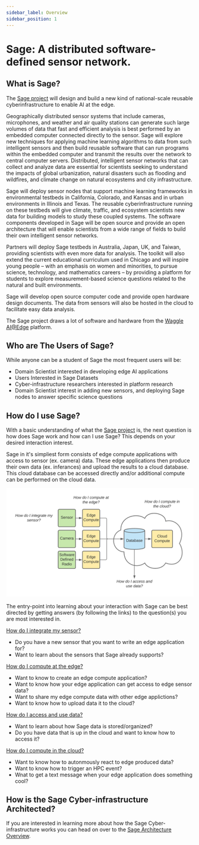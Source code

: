 ```yaml
---
sidebar_label: Overview
sidebar_position: 1
---
```


# Sage: A distributed software-defined sensor network.

## What is Sage?
The [Sage project](https://sagecontinuum.org/) will design and build a new kind of national-scale reusable cyberinfrastructure to enable AI at the edge.

Geographically distributed sensor systems that include cameras, microphones, and weather and air quality stations can generate such large volumes of data that fast and efficient analysis is best performed by an embedded computer connected directly to the sensor. Sage will explore new techniques for applying machine learning algorithms to data from such intelligent sensors and then build reusable software that can run programs within the embedded computer and transmit the results over the network to central computer servers. Distributed, intelligent sensor networks that can collect and analyze data are essential for scientists seeking to understand the impacts of global urbanization, natural disasters such as flooding and wildfires, and climate change on natural ecosystems and city infrastructure.

Sage will deploy sensor nodes that support machine learning frameworks in environmental testbeds in California, Colorado, and Kansas and in urban environments in Illinois and Texas. The reusable cyberinfrastructure running on these testbeds will give climate, traffic, and ecosystem scientists new data for building models to study these coupled systems. The software components developed in Sage will be open source and provide an open architecture that will enable scientists from a wide range of fields to build their own intelligent sensor networks.

Partners will deploy Sage testbeds in Australia, Japan, UK, and Taiwan, providing scientists with even more data for analysis. The toolkit will also extend the current educational curriculum used in Chicago and will inspire young people – with an emphasis on women and minorities, to pursue science, technology, and mathematics careers – by providing a platform for students to explore measurement-based science questions related to the natural and built environments.

Sage will develop open source computer code and provide open hardware design documents.  The data from sensors will also be hosted in the cloud to facilitate easy data analysis.

The Sage project draws a lot of software and hardware from the [Waggle AI@Edge](https://github.com/waggle-sensor/waggle) platform.

## Who are The Users of Sage?

While anyone can be a student of Sage the most frequent users will be:

- Domain Scientist interested in developing edge AI applications
- Users Interested in Sage Datasets
- Cyber-infrastructure researchers interested in platform research
- Domain Scientist interest in adding new sensors, and deploying Sage nodes to answer specific science questions

## How do I use Sage?

With a basic understanding of what the [Sage project](https://sagecontinuum.org/) is, the next question is how does Sage work and how can I use Sage? This depends on your desired interaction interest. 

Sage in it's simpliest form consists of edge compute applications with access to sensor (ex. camera) data. These edge applications then produce their own data (ex. inferances) and upload the results to a cloud database. This cloud database can be accessed directly and/or additional compute can be performed on the cloud data. 

![Sage User Interaction](./images/SAGE_Interact.png)

The entry-point into learning about your interaction with Sage can be best directed by getting answers (by following the links) to the question(s) you are most interested in.

[How do I integrate my sensor?]()
- Do you have a new sensor that you want to write an edge application for?
- Want to learn about the sensors that Sage already supports?

[How do I compute at the edge?]()
- Want to know to create an edge compute application?
- Want to know how your edge application can get access to edge sensor data?
- Want to share my edge compute data with other edge applictions?
- Want to know how to upload data it to the cloud?

[How do I access and use data?]()
- Want to learn about how Sage data is stored/organized?
- Do you have data that is up in the cloud and want to know how to access it?

[How do I compute in the cloud?]()
- Want to know how to autonmously react to edge produced data?
- Want to know how to trigger an HPC event?
- Wnat to get a text message when your edge application does something cool?

## How is the Sage Cyber-infrastructure Architected?

If you are interested in learning more about how the Sage Cyber-infrastructure works you can head on over to the [Sage Architecture Overview](./arch-overview).
